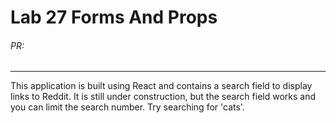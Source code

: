 # Lab 27 Forms And Props

###### PR: 
___
This application is built using React and contains a search field to display links to Reddit.  It is still under construction, but the search field works and you can limit the search number.  Try searching for 'cats'.

